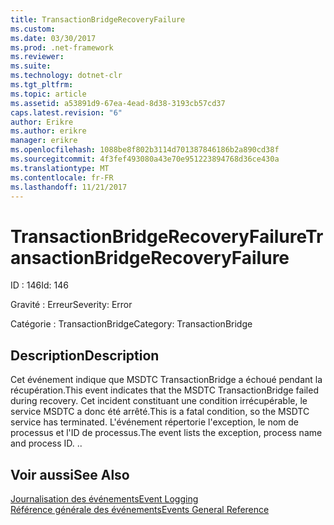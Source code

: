```yaml
---
title: TransactionBridgeRecoveryFailure
ms.custom: 
ms.date: 03/30/2017
ms.prod: .net-framework
ms.reviewer: 
ms.suite: 
ms.technology: dotnet-clr
ms.tgt_pltfrm: 
ms.topic: article
ms.assetid: a53891d9-67ea-4ead-8d38-3193cb57cd37
caps.latest.revision: "6"
author: Erikre
ms.author: erikre
manager: erikre
ms.openlocfilehash: 1088be8f802b3114d701387846186b2a890cd38f
ms.sourcegitcommit: 4f3fef493080a43e70e951223894768d36ce430a
ms.translationtype: MT
ms.contentlocale: fr-FR
ms.lasthandoff: 11/21/2017
---
```

# <a name="transactionbridgerecoveryfailure"></a><span data-ttu-id="a614f-102">TransactionBridgeRecoveryFailure</span><span class="sxs-lookup"><span data-stu-id="a614f-102">TransactionBridgeRecoveryFailure</span></span>
<span data-ttu-id="a614f-103">ID : 146</span><span class="sxs-lookup"><span data-stu-id="a614f-103">Id: 146</span></span>  
  
 <span data-ttu-id="a614f-104">Gravité : Erreur</span><span class="sxs-lookup"><span data-stu-id="a614f-104">Severity: Error</span></span>  
  
 <span data-ttu-id="a614f-105">Catégorie : TransactionBridge</span><span class="sxs-lookup"><span data-stu-id="a614f-105">Category: TransactionBridge</span></span>  
  
## <a name="description"></a><span data-ttu-id="a614f-106">Description</span><span class="sxs-lookup"><span data-stu-id="a614f-106">Description</span></span>  
 <span data-ttu-id="a614f-107">Cet événement indique que MSDTC TransactionBridge a échoué pendant la récupération.</span><span class="sxs-lookup"><span data-stu-id="a614f-107">This event indicates that the MSDTC TransactionBridge failed during recovery.</span></span> <span data-ttu-id="a614f-108">Cet incident constituant une condition irrécupérable, le service MSDTC a donc été arrêté.</span><span class="sxs-lookup"><span data-stu-id="a614f-108">This is a fatal condition, so the MSDTC service has terminated.</span></span> <span data-ttu-id="a614f-109">L'événement répertorie l'exception, le nom de processus et l'ID de processus.</span><span class="sxs-lookup"><span data-stu-id="a614f-109">The event lists the exception, process name and process ID.</span></span> <span data-ttu-id="a614f-110">.</span><span class="sxs-lookup"><span data-stu-id="a614f-110">.</span></span>  
  
## <a name="see-also"></a><span data-ttu-id="a614f-111">Voir aussi</span><span class="sxs-lookup"><span data-stu-id="a614f-111">See Also</span></span>  
 [<span data-ttu-id="a614f-112">Journalisation des événements</span><span class="sxs-lookup"><span data-stu-id="a614f-112">Event Logging</span></span>](../../../../../docs/framework/wcf/diagnostics/event-logging/index.md)  
 [<span data-ttu-id="a614f-113">Référence générale des événements</span><span class="sxs-lookup"><span data-stu-id="a614f-113">Events General Reference</span></span>](../../../../../docs/framework/wcf/diagnostics/event-logging/events-general-reference.md)
